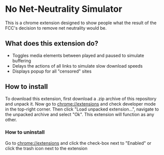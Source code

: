 # No Net-Neutrality Simulator

This is a chrome extension designed to show people what the result of the FCC's decision to remove net neutrality would be.

## What does this extension do?

- Toggles media elements between played and paused to simulate buffering
- Delays the actions of all links to simulate slow download speeds
- Displays popup for all "censored" sites

## How to install

To download this extension, first download a .zip archive of this repository and unpack it.  Now go to [chrome://extensions](chrome://extensions) and check developer mode in the top-right corner.  Then click "Load unpacked extension...", navigate to the unpacked archive and select "Ok".  This extension will function as any other.
### How to uninstall
Go to [chrome://extensions](chrome://extensions) and click the check-box next to "Enabled" or click the trash icon next to the extension
